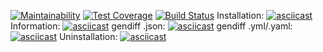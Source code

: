 [![Maintainability](https://api.codeclimate.com/v1/badges/9af9a01184b80a119007/maintainability)](https://codeclimate.com/github/shapurid/project-lvl2-s467/maintainability)
[![Test Coverage](https://api.codeclimate.com/v1/badges/9af9a01184b80a119007/test_coverage)](https://codeclimate.com/github/shapurid/project-lvl2-s467/test_coverage)
[![Build Status](https://travis-ci.org/shapurid/project-lvl2-s467.svg?branch=master)](https://travis-ci.org/shapurid/project-lvl2-s467)
Installation:
[![asciicast](https://asciinema.org/a/2SKZS2DO8EKyqjdcobuo7RkoT.svg)](https://asciinema.org/a/2SKZS2DO8EKyqjdcobuo7RkoT)
Information:
[![asciicast](https://asciinema.org/a/VOnidD494YWWq5dPVGX5YF6cZ.svg)](https://asciinema.org/a/VOnidD494YWWq5dPVGX5YF6cZ)
gendiff .json:
[![asciicast](https://asciinema.org/a/sfypkEbFTOl9rtCLi0INodCgZ.svg)](https://asciinema.org/a/sfypkEbFTOl9rtCLi0INodCgZ)
gendiff .yml/.yaml:
[![asciicast](https://asciinema.org/a/azdQvxgj6bqqSGp0FBjp6Vux1.svg)](https://asciinema.org/a/azdQvxgj6bqqSGp0FBjp6Vux1)
Uninstallation:
[![asciicast](https://asciinema.org/a/Lt37sB7N2iTxkO5Gs7KupdcKq.svg)](https://asciinema.org/a/Lt37sB7N2iTxkO5Gs7KupdcKq)
